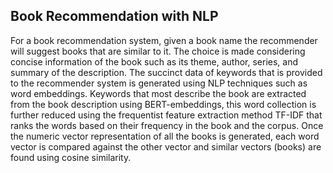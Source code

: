 ## Book Recommendation with NLP
For a book recommendation system, given a book name the recommender will suggest books that are similar to it. The choice is made considering concise information of the book such as its theme, author, series, and summary of the description.
The succinct data of keywords that is provided to the recommender system is generated using NLP techniques such as word embeddings. Keywords that most describe the book are extracted from the book description using BERT-embeddings, this word collection is further reduced using the frequentist feature extraction method TF-IDF that ranks the words based on their frequency in the book and the corpus.
Once the numeric vector representation of all the books is generated, each word vector is compared against the other vector and similar vectors (books) are found using cosine similarity.

